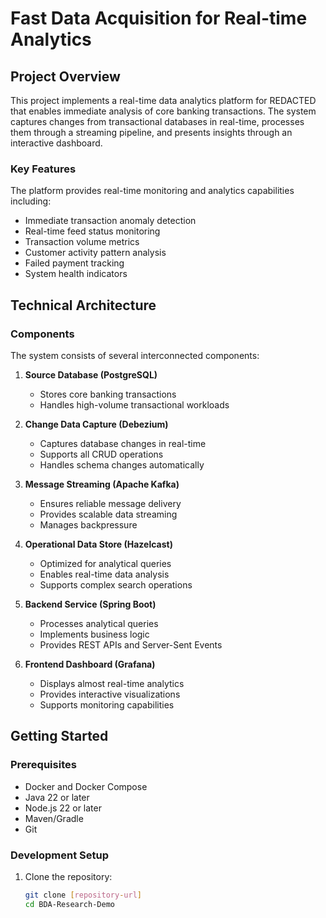 # Fast Data Acquisition for Real-time Analytics

## Project Overview
This project implements a real-time data analytics platform for REDACTED that enables immediate analysis of core banking transactions. The system captures changes from transactional databases in real-time, processes them through a streaming pipeline, and presents insights through an interactive dashboard.

### Key Features
The platform provides real-time monitoring and analytics capabilities including:
- Immediate transaction anomaly detection
- Real-time feed status monitoring
- Transaction volume metrics
- Customer activity pattern analysis
- Failed payment tracking
- System health indicators

## Technical Architecture

### Components
The system consists of several interconnected components:

1. **Source Database (PostgreSQL)**
   - Stores core banking transactions
   - Handles high-volume transactional workloads

2. **Change Data Capture (Debezium)**
   - Captures database changes in real-time
   - Supports all CRUD operations
   - Handles schema changes automatically

3. **Message Streaming (Apache Kafka)**
   - Ensures reliable message delivery
   - Provides scalable data streaming
   - Manages backpressure

4. **Operational Data Store (Hazelcast)**
   - Optimized for analytical queries
   - Enables real-time data analysis
   - Supports complex search operations

5. **Backend Service (Spring Boot)**
   - Processes analytical queries
   - Implements business logic
   - Provides REST APIs and Server-Sent Events

6. **Frontend Dashboard (Grafana)**
   - Displays almost real-time analytics
   - Provides interactive visualizations
   - Supports monitoring capabilities

## Getting Started

### Prerequisites
- Docker and Docker Compose
- Java 22 or later
- Node.js 22 or later
- Maven/Gradle
- Git

### Development Setup

1. Clone the repository:
   ```bash
   git clone [repository-url]
   cd BDA-Research-Demo
